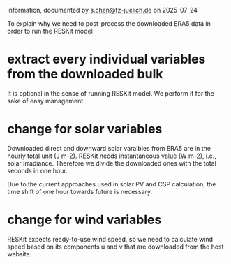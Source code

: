 information, documented by s.chen@fz-juelich.de on 2025-07-24

To explain why we need to post-process the downloaded ERA5 data in order to run the RESKit model

# extract every individual variables from the downloaded bulk
It is optional in the sense of running RESKit model. We perform it for the sake of easy management.

# change for solar variables
Downloaded direct and downward solar varaibles from ERA5 are in the hourly total unit (J m-2). RESKit needs instantaneous value (W m-2), i.e., solar irradiance. Therefore we divide the downloaded ones with the total seconds in one hour. 

Due to the current approaches used in solar PV and CSP calculation, the time shift of one hour towards future is necessary.

# change for wind variables
RESKit expects ready-to-use wind speed, so we need to calculate wind speed based on its components u and v that are downloaded from the host website.

